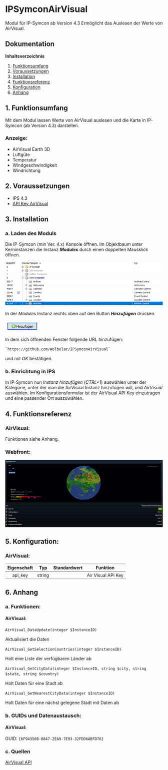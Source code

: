 # IPSymconAirVisual

Modul für IP-Symcon ab Version 4.3 Ermöglicht das Auslesen der Werte von AirVisual.

## Dokumentation

**Inhaltsverzeichnis**

1. [Funktionsumfang](#1-funktionsumfang)  
2. [Voraussetzungen](#2-voraussetzungen)  
3. [Installation](#3-installation)  
4. [Funktionsreferenz](#4-funktionsreferenz)
5. [Konfiguration](#5-konfiguartion)  
6. [Anhang](#6-anhang)  

## 1. Funktionsumfang

Mit dem Modul lassen Werte von AirVisual auslesen und die Karte in IP-Symcon (ab Version 4.3) darstellen. 

### Anzeige:  

 - AirVisual Earth 3D 
 - Luftgüte
 - Temperatur
 - Windgeschwindigkeit
 - Windrichtung
  

## 2. Voraussetzungen

 - IPS 4.3
 - [API Key AirVisual](https://www.airvisual.com/api "API Key AirVisual")

## 3. Installation

### a. Laden des Moduls


Die IP-Symcon (min Ver. 4.x) Konsole öffnen. Im Objektbaum unter Kerninstanzen die Instanz __*Modules*__ durch einen doppelten Mausklick öffnen.

![Modules](docs/Modules.png?raw=true "Modules")

In der _Modules_ Instanz rechts oben auf den Button __*Hinzufügen*__ drücken.

![Modules](docs/Hinzufuegen.png?raw=true "Hinzufügen")
 
In dem sich öffnenden Fenster folgende URL hinzufügen:

	
    `https://github.com/Wolbolar/IPSymconAirVisual`  
    
und mit _OK_ bestätigen.    


### b. Einrichtung in IPS
	
In IP-Symcon nun _Instanz hinzufügen_ (_CTRL+1_) auswählen unter der Kategorie, unter der man die AirVisual Instanz hinzufügen will, und _AirVisual_ auswählen.
Im Konfigurationsformular ist der AirVisual API Key einzutragen und eine passender Ort auszuwählen. 


## 4. Funktionsreferenz

### AirVisual:

Funktionen siehe Anhang.

### Webfront:
	
![Webfront](docs/AirVisual.png?raw=true "Webfront")

## 5. Konfiguration:

### AirVisual:

| Eigenschaft | Typ     | Standardwert | Funktion                                  |
| :---------: | :-----: | :----------: | :---------------------------------------: |
| api_key     | string  |              | Air Visual API Key                        |



## 6. Anhang

###  a. Funktionen:

#### AirVisual:

`AirVisual_DataUpdate(integer $InstanceID)`

Aktualisiert die Daten

`AirVisual_GetSelectionCountries(integer $InstanceID)`

Holt eine Liste der verfügbaren Länder ab

`AirVisual_GetCityData(integer $InstanceID, string $city, string $state, string $country)`

Holt Daten für eine Stadt ab

`AirVisual_GetNearestCityData(integer $InstanceID)`

Holt Daten für eine nächst gelegene Stadt mit Daten ab


###  b. GUIDs und Datenaustausch:

#### AirVisual:

GUID: `{6F94356B-0847-2EA9-7E93-32FDD6ABFD76}` 

### c. Quellen

[AirVisual API](https://www.airvisual.com/api "AirVisual API")








